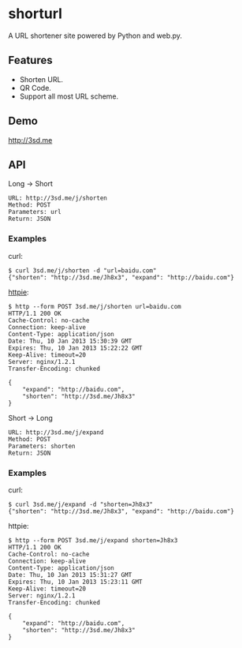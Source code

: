 # shorturl

A URL shortener site powered by Python and web.py.

## Features

* Shorten URL.
* QR Code.
* Support all most URL scheme.

## Demo

<http://3sd.me>

## API

Long -> Short

    URL: http://3sd.me/j/shorten
    Method: POST
    Parameters: url
    Return: JSON

### Examples

curl:

    $ curl 3sd.me/j/shorten -d "url=baidu.com"
    {"shorten": "http://3sd.me/Jh8x3", "expand": "http://baidu.com"}

[httpie](https://github.com/jkbr/httpie):

    $ http --form POST 3sd.me/j/shorten url=baidu.com
    HTTP/1.1 200 OK
    Cache-Control: no-cache
    Connection: keep-alive
    Content-Type: application/json
    Date: Thu, 10 Jan 2013 15:30:39 GMT
    Expires: Thu, 10 Jan 2013 15:22:22 GMT
    Keep-Alive: timeout=20
    Server: nginx/1.2.1
    Transfer-Encoding: chunked

    {
        "expand": "http://baidu.com",
        "shorten": "http://3sd.me/Jh8x3"
    }


Short -> Long

    URL: http://3sd.me/j/expand
    Method: POST
    Parameters: shorten
    Return: JSON

### Examples

curl:

    $ curl 3sd.me/j/expand -d "shorten=Jh8x3"
    {"shorten": "http://3sd.me/Jh8x3", "expand": "http://baidu.com"}

httpie:

    $ http --form POST 3sd.me/j/expand shorten=Jh8x3
    HTTP/1.1 200 OK
    Cache-Control: no-cache
    Connection: keep-alive
    Content-Type: application/json
    Date: Thu, 10 Jan 2013 15:31:27 GMT
    Expires: Thu, 10 Jan 2013 15:23:11 GMT
    Keep-Alive: timeout=20
    Server: nginx/1.2.1
    Transfer-Encoding: chunked

    {
        "expand": "http://baidu.com",
        "shorten": "http://3sd.me/Jh8x3"
    }

